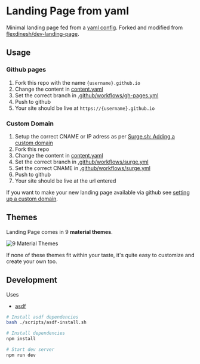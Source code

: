 # Landing Page from yaml

Minimal landing page fed from a [yaml config](content.yaml). Forked and modified from [flexdinesh/dev-landing-page](https://github.com/flexdinesh/dev-landing-page).

## Usage

### Github pages

1. Fork this repo with the name `{username}.github.io`
1. Change the content in [content.yaml](content.yaml)
1. Set the correct branch in [.github/workflows/gh-pages.yml](.github/workflows/gh-pages.yml#L6)
1. Push to github
1. Your site should be live at `https://{username}.github.io`

### Custom Domain

1. Setup the correct CNAME or IP adress as per [Surge.sh: Adding a custom domain](https://surge.sh/help/adding-a-custom-domain)
1. Fork this repo
1. Change the content in [content.yaml](content.yaml)
1. Set the correct branch in [.github/workflows/surge.yml](.github/workflows/surge.yml#L6)
1. Set the correct CNAME in [.github/workflows/surge.yml](.github/workflows/surge.yml#L19)
1. Push to github
1. Your site should be live at the url entered

If you want to make your new landing page available via github see [setting up a custom domain](https://help.github.com/articles/quick-start-setting-up-a-custom-domain/).

## Themes

Landing Page comes in 9 **material themes**.

![9 Material Themes](https://image.ibb.co/jJVKCn/dev_landing_page_themes.jpg)

If none of these themes fit within your taste, it's quite easy to customize and create your own too.

## Development

Uses

-   [asdf](https//asdf-vm.com)

```bash
# Install asdf dependencies
bash ./scripts/asdf-install.sh

# Install dependencies
npm install

# Start dev server
npm run dev
```
